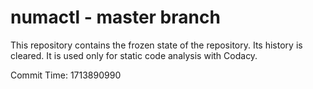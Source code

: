 # numactl - master branch

This repository contains the frozen state of the repository.
Its history is cleared. It is used only for static code
analysis with Codacy.

Commit Time: 1713890990